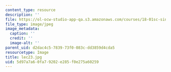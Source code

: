 ```yaml
---
content_type: resource
description: ''
file: https://ol-ocw-studio-app-qa.s3.amazonaws.com/courses/18-01sc-single-variable-calculus-fall-2010/5d97a7a60fa79202e285f0e275a60259_lec23.jpg
file_type: image/jpeg
image_metadata:
  caption: ''
  credit: ''
  image-alt: ''
parent_uid: d2dac4c5-7839-73f0-083c-dd3859d4cda5
resourcetype: Image
title: lec23.jpg
uid: 5d97a7a6-0fa7-9202-e285-f0e275a60259
---
```

